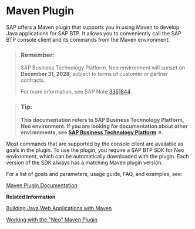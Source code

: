 <!-- loio4cbdab6e2eb14c92ab76540ffb32174c -->

# Maven Plugin

SAP offers a Maven plugin that supports you in using Maven to develop Java applications for SAP BTP. It allows you to conveniently call the SAP BTP console client and its commands from the Maven environment.

> ### Remember:  
> SAP Business Technology Platform, Neo environment will sunset on **December 31, 2028**, subject to terms of customer or partner contracts.
> 
> For more information, see SAP Note [3351844](https://me.sap.com/notes/3351844).

> ### Tip:  
> **This documentation refers to SAP Business Technology Platform, Neo environment. If you are looking for documentation about other environments, see [SAP Business Technology Platform](https://help.sap.com/viewer/65de2977205c403bbc107264b8eccf4b/Cloud/en-US/6a2c1ab5a31b4ed9a2ce17a5329e1dd8.html "SAP Business Technology Platform (SAP BTP) is an integrated offering comprised of four technology portfolios: database and data management, application development and integration, analytics, and intelligent technologies. The platform offers users the ability to turn data into business value, compose end-to-end business processes, and build and extend SAP applications quickly.") :arrow_upper_right:.**

Most commands that are supported by the console client are available as goals in the plugin. To use the plugin, you require a SAP BTP SDK for Neo environment, which can be automatically downloaded with the plugin. Each version of the SDK always has a matching Maven plugin version.

For a list of goals and parameters, usage guide, FAQ, and examples, see:

[Maven Plugin Documentation](https://help.sap.com/doc/c1800a249a6d46e7b73243688ca1fa99/Cloud/en-US/index.html)

**Related Information**  


[Building Java Web Applications with Maven](https://blogs.sap.com/2014/05/27/building-java-applications-with-maven/)

[Working with the "Neo" Maven Plugin](https://blogs.sap.com/2014/05/27/working-with-the-neo-maven-plugin-2/)

